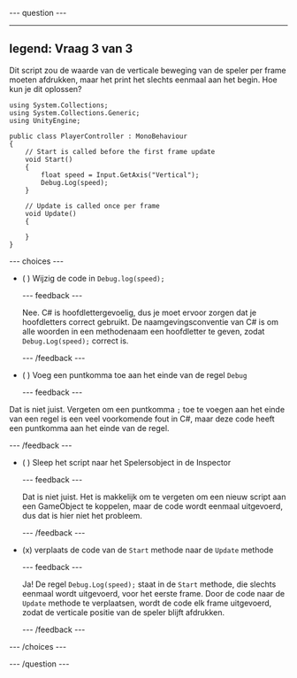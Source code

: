 
--- question ---

---
legend: Vraag 3 van 3
---

Dit script zou de waarde van de verticale beweging van de speler per frame moeten afdrukken, maar het print het slechts eenmaal aan het begin. Hoe kun je dit oplossen?

```
using System.Collections;
using System.Collections.Generic;
using UnityEngine;

public class PlayerController : MonoBehaviour
{
    // Start is called before the first frame update
    void Start()
    {
        float speed = Input.GetAxis("Vertical");
        Debug.Log(speed);
    }

    // Update is called once per frame
    void Update()
    {

    }
}
```

--- choices ---

- ( ) Wijzig de code in `Debug.log(speed);`

  --- feedback ---

  Nee. C# is hoofdlettergevoelig, dus je moet ervoor zorgen dat je hoofdletters correct gebruikt. De naamgevingsconventie van C# is om alle woorden in een methodenaam een hoofdletter te geven, zodat `Debug.Log(speed);` correct is.

  --- /feedback ---

- ( ) Voeg een puntkomma toe aan het einde van de regel `Debug`


  --- feedback ---

Dat is niet juist. Vergeten om een puntkomma `;` toe te voegen aan het einde van een regel is een veel voorkomende fout in C#, maar deze code heeft een puntkomma aan het einde van de regel.

  --- /feedback ---

- ( ) Sleep het script naar het Spelersobject in de Inspector

  --- feedback ---

  Dat is niet juist. Het is makkelijk om te vergeten om een nieuw script aan een GameObject te koppelen, maar de code wordt eenmaal uitgevoerd, dus dat is hier niet het probleem.

  --- /feedback ---

- (x) verplaats de code van de `Start` methode naar de `Update` methode

  --- feedback ---

  Ja! De regel `Debug.Log(speed);` staat in de `Start` methode, die slechts eenmaal wordt uitgevoerd, voor het eerste frame. Door de code naar de `Update` methode te verplaatsen, wordt de code elk frame uitgevoerd, zodat de verticale positie van de speler blijft afdrukken.

  --- /feedback ---

--- /choices ---

--- /question ---
